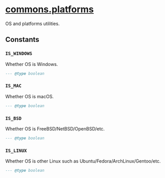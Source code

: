 <!-- markdownlint-disable MD001 MD013 MD034 MD033 MD051 -->

# [commons.platforms](https://github.com/linrongbin16/commons.nvim/blob/main/lua/commons/platforms.lua)

OS and platforms utilities.

## Constants

### `IS_WINDOWS`

Whether OS is Windows.

```lua
--- @type boolean
```

### `IS_MAC`

Whether OS is macOS.

```lua
--- @type boolean
```

### `IS_BSD`

Whether OS is FreeBSD/NetBSD/OpenBSD/etc.

```lua
--- @type boolean
```

### `IS_LINUX`

Whether OS is other Linux such as Ubuntu/Fedora/ArchLinux/Gentoo/etc.

```lua
--- @type boolean
```
